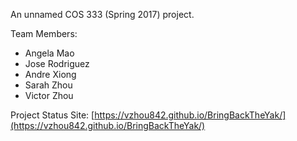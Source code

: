 An unnamed COS 333 (Spring 2017) project.

Team Members:
- Angela Mao
- Jose Rodriguez
- Andre Xiong
- Sarah Zhou
- Victor Zhou

Project Status Site: [https://vzhou842.github.io/BringBackTheYak/](https://vzhou842.github.io/BringBackTheYak/)
